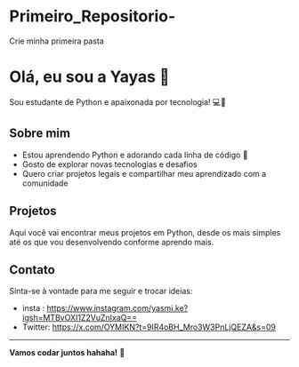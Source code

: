 # Primeiro_Repositorio-
Crie minha primeira pasta

# Olá, eu sou a Yayas 👋



Sou estudante de Python e apaixonada por tecnologia! 💻🚀

## Sobre mim

- Estou aprendendo Python e adorando cada linha de código 🐍
- Gosto de explorar novas tecnologias e desafios
- Quero criar projetos legais e compartilhar meu aprendizado com a comunidade

## Projetos

Aqui você vai encontrar meus projetos em Python, desde os mais simples até os que vou desenvolvendo conforme aprendo mais.

## Contato

Sinta-se à vontade para me seguir e trocar ideias:

- insta : https://www.instagram.com/yasmi.ke?igsh=MTBvOXI1Z2VuZnIxaQ==
- Twitter: https://x.com/OYMIKN?t=9IR4oBH_Mro3W3PnLjQEZA&s=09

---

**Vamos codar juntos hahaha!** 🚀
